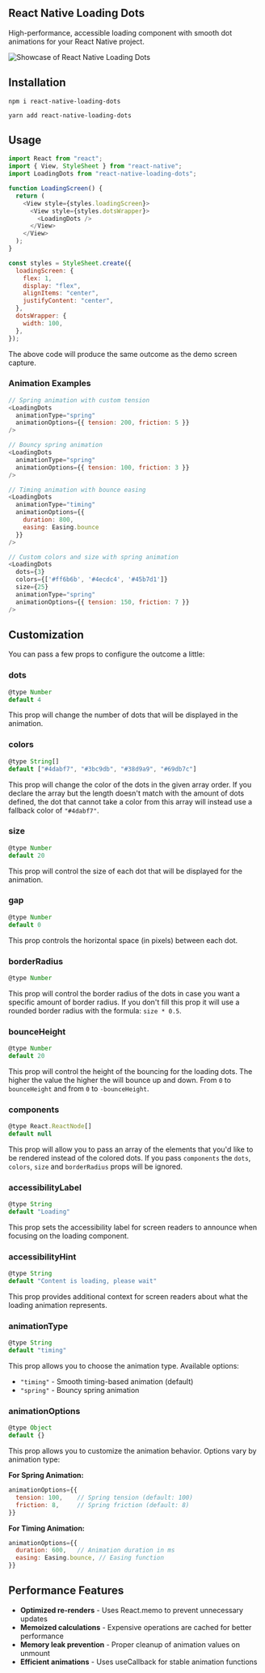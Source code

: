## React Native Loading Dots

High-performance, accessible loading component with smooth dot animations for your React Native project.

![Showcase of React Native Loading Dots](https://github.com/alexvcasillas/react-native-loading-dots/blob/master/ios-demo.gif?raw=true)

## Installation

```
npm i react-native-loading-dots
```

```
yarn add react-native-loading-dots
```

## Usage

```js
import React from "react";
import { View, StyleSheet } from "react-native";
import LoadingDots from "react-native-loading-dots";

function LoadingScreen() {
  return (
    <View style={styles.loadingScreen}>
      <View style={styles.dotsWrapper}>
        <LoadingDots />
      </View>
    </View>
  );
}

const styles = StyleSheet.create({
  loadingScreen: {
    flex: 1,
    display: "flex",
    alignItems: "center",
    justifyContent: "center",
  },
  dotsWrapper: {
    width: 100,
  },
});
```

The above code will produce the same outcome as the demo screen capture.

### Animation Examples

```js
// Spring animation with custom tension
<LoadingDots
  animationType="spring"
  animationOptions={{ tension: 200, friction: 5 }}
/>

// Bouncy spring animation
<LoadingDots
  animationType="spring"
  animationOptions={{ tension: 100, friction: 3 }}
/>

// Timing animation with bounce easing
<LoadingDots
  animationType="timing"
  animationOptions={{
    duration: 800,
    easing: Easing.bounce
  }}
/>

// Custom colors and size with spring animation
<LoadingDots
  dots={3}
  colors={['#ff6b6b', '#4ecdc4', '#45b7d1']}
  size={25}
  animationType="spring"
  animationOptions={{ tension: 150, friction: 7 }}
/>
```

## Customization

You can pass a few props to configure the outcome a little:

### dots

```js
@type Number
default 4
```

This prop will change the number of dots that will be displayed in the animation.

### colors

```js
@type String[]
default ["#4dabf7", "#3bc9db", "#38d9a9", "#69db7c"]
```

This prop will change the color of the dots in the given array order. If you declare the array but the length doesn't match with the amount of dots defined, the dot that cannot take a color from this array will instead use a fallback color of `"#4dabf7"`.

### size

```js
@type Number
default 20
```

This prop will control the size of each dot that will be displayed for the animation.

### gap

```js
@type Number
default 0
```

This prop controls the horizontal space (in pixels) between each dot.

### borderRadius

```js
@type Number
```

This prop will control the border radius of the dots in case you want a specific amount of border radius. If you don't fill this prop it will use a rounded border radius with the formula: `size * 0.5`.

### bounceHeight

```js
@type Number
default 20
```

This prop will control the height of the bouncing for the loading dots. The higher the value the higher the will bounce up and down. From `0` to `bounceHeight` and from `0` to `-bounceHeight`.

### components

```js
@type React.ReactNode[]
default null
```

This prop will allow you to pass an array of the elements that you'd like to be rendered instead of the colored dots. If you pass `components` the `dots`, `colors`, `size` and `borderRadius` props will be ignored.

### accessibilityLabel

```js
@type String
default "Loading"
```

This prop sets the accessibility label for screen readers to announce when focusing on the loading component.

### accessibilityHint

```js
@type String
default "Content is loading, please wait"
```

This prop provides additional context for screen readers about what the loading animation represents.

### animationType

```js
@type String
default "timing"
```

This prop allows you to choose the animation type. Available options:

- `"timing"` - Smooth timing-based animation (default)
- `"spring"` - Bouncy spring animation

### animationOptions

```js
@type Object
default {}
```

This prop allows you to customize the animation behavior. Options vary by animation type:

**For Spring Animation:**

```js
animationOptions={{
  tension: 100,    // Spring tension (default: 100)
  friction: 8,     // Spring friction (default: 8)
}}
```

**For Timing Animation:**

```js
animationOptions={{
  duration: 600,   // Animation duration in ms
  easing: Easing.bounce, // Easing function
}}
```

## Performance Features

- **Optimized re-renders** - Uses React.memo to prevent unnecessary updates
- **Memoized calculations** - Expensive operations are cached for better performance
- **Memory leak prevention** - Proper cleanup of animation values on unmount
- **Efficient animations** - Uses useCallback for stable animation functions
